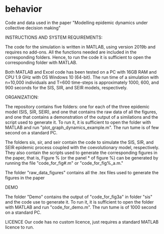 # behavior
Code and data used in the paper "Modelling epidemic dynamics under collective decision making"

INSTRUCTIONS AND SYSTEM REQUIREMENTS:

The code for the simulation is written in MATLAB, using version 2019b and requires no add-ons. All the functions needed are included in the corresponding folders. Hence, to run the code it is sufficient to open the corresponding folder with MATLAB.

Both MATLAB and Excel code has been tested on a PC with 16GB RAM and CPU 1.9 GHz with OS Windows 10 (64-bit). The run time of a simulation with n=10,000 individuals and T=600 time-steps is approximately 1000, 600, and 900 seconds for the SIS, SIR, and SEIR models, respectively.

ORGANIZATION:

The repository contains five folders: one for each of the three epidemic model (SIS, SIR, SEIR), and one that contains the raw data of all the figures, and one that contains a demonstration of the output of a similations and the script used to generate it. To run it, it is sufficient to open the folder with MATLAB and run "plot_graph_dynamics_example.m". The run tume is of few second on a standard PC.

The folders sis, sir, and seir contain the code to simulate the SIS, SIR, and SEIR epidemic process coupled with the coevolutionary model, respectively. They also contain the scripts used to generate the corresponding figures in the paper, that is, Figure % (or the panel * of figure %) can be generated by running the file "code_for_fig#.m" or "code_for_fig%_a.m."

The folder "raw_data_figures" contains all the .tex files used to generate the figures in the paper

DEMO

The folder "Demo" contains the output of "code_for_fig3a" in folder "sis" and the code use to generate it. To run it, it is sufficient to open the folder with MATLAB and run "code_for_demo.m". The run tume is of 1000 second on a standard PC.

LICENCE
Our code has no custom licence, just requires a standard MATLAB licence to run.

